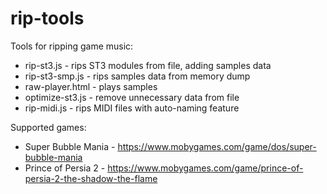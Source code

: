 # rip-tools

Tools for ripping game music:
- rip-st3.js - rips ST3 modules from file, adding samples data
- rip-st3-smp.js - rips samples data from memory dump
- raw-player.html - plays samples
- optimize-st3.js - remove unnecessary data from file
- rip-midi.js - rips MIDI files with auto-naming feature

Supported games:
- Super Bubble Mania - https://www.mobygames.com/game/dos/super-bubble-mania
- Prince of Persia 2 - https://www.mobygames.com/game/prince-of-persia-2-the-shadow-the-flame
